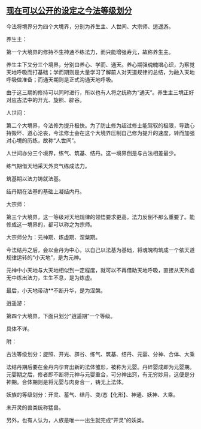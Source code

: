 ## [现在可以公开的设定之今法等级划分](https://www.xxbiquge.com/11_11207/5463388.html)


  今法将境界分为四个大境界，分别为养生主、人世间、大宗师、逍遥游。

  养生主：

  第一个大境界的修持不生神通不练法力，而只能增强寿元，故称养生主。

  养生主下又分三个境界，分别曰养心、学而、通天。养心期强魂魄增心识，为察觉天地呼吸而打基础；学而期则是大量学习了解前人对天道规律的总结，为融入天地呼吸做准备；而通天期则是正式沟通天地呼吸。

  由于这三期的修持可以同时进行，所以也有人将之统称为“通天”。养生主三境正好对应古法中的开光、旋照、辟谷。

  人世间：

  第二个大境界，今法修为提升极快。为了防止修为超过修士能驾驭的极限，导致心持毁坏、道心沦丧，今法修士会在这个大境界压制自己修为提升的速度，转而加强对心境的历练，故称“人世间”。

  人世间亦分三个境界，练气、筑基、结丹。这一境界倒是与古法相差最少。

  练气期借天地采天外灵气练成法力。

  筑基期以法力铸就法基。

  结丹期在法基的基础上凝结内丹。

  大宗师：

  第三个大境界，这一等级对天地规律的领悟要求更高，法力反倒不那么重要了。能修成这一境界的，都可以称之为宗师。

  大宗师分为：元神期、炼虚期、涅槃期。

  今法结丹之后，会以金丹为中心，以自己以法基为基础，将魂魄构筑成一个依天道规律运转的“小天地”，是为元神。

  元神中小天地与大天地相似到一定程度，就可以不再借助天地呼吸，直接从天外虚无中炼出法力，生生不息，是为炼虚。

  最后，小天地带动**不断升华，是为涅槃。

  逍遥游：

  第四个大境界，下面只划分“逍遥期”一个等级。

  具体不详。

  附：

  古法等级划分：旋照、开光、辟谷、练气、筑基、结丹、元婴、分神、合体、大乘

  法结丹期后要在金丹内孕育出新的法体雏形，被称为元婴。丹碎婴成即为元婴期。元婴期之后，修者即不断将元神与元婴重合，可分神出窍，有无穷妙用，这便是分神期。合体期则是将元婴与肉身合一，铸无上法体。

  妖族的等级划分：开灵、蓄气、结丹、变/态【化形】、神通、妖神、大乘。

  未开灵的兽类统称猛兽。

  另外，也有人认为，人族是唯一一出生就完成“开灵”的妖类。
